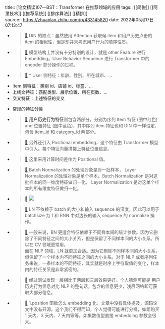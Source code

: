 title:: [论文精读]07—BST：Transformer 在推荐领域的应用
tags:: [[简悦]] [[阿里技术]]  [[推荐系统]]  [[排序算法]]  [[精排]]  
source:: https://zhuanlan.zhihu.com/p/433145820
date: 2022年05月17日 07:13:47


- > [📌](<http://localhost:7026/pdf/[论文精读]07—BST：Transformer 在推荐领域的应用#id=1652742827311>) DIN 的缺点：虽然使用 Attention 获取候 item 和用户历史点击的 item 的相似性，但是却并未考虑用户行为的顺序性质。
  

- > [📌](<http://localhost:7026/pdf/[论文精读]07—BST：Transformer 在推荐领域的应用#id=1652742885833>) 模型结构上并没有十分特别的设计，就是 other Feature 进行 Embedding。User Behavior Sequence 进行 Transformer 中的 encoder 部分操作的过程。
  

- > [📌](<http://localhost:7026/pdf/[论文精读]07—BST：Transformer 在推荐领域的应用#id=1652742923481>) *   User 侧特征：年龄、性别、所在城市、...
*   Item 侧特征：类别 id、店铺 id、标签、...
*   上线文特征：匹配类型、展示位置、所在页数、...
*   交叉特征：上述特征的交叉
  
  -  常规的特征分类

- > [📌](<http://localhost:7026/pdf/[论文精读]07—BST：Transformer 在推荐领域的应用#id=1652742989181>) **用户历史行为特征**则包含两部分，分别为序列 Item 特征 (图中红色) and 位置特征 (图中蓝色)，其中序列 item 特征也和 DIN 中一样设定，包含 item_id 和 category_id 两部分。
  

- > [📌](<http://localhost:7026/pdf/[论文精读]07—BST：Transformer 在推荐领域的应用#id=1652743019396>) 另外还引入 Positional embedding，这个特征由 Transformer 模型中引入。每个特征向量拼接上特征位置信息。
  

- > [📌](<http://localhost:7026/pdf/[论文精读]07—BST：Transformer 在推荐领域的应用#id=1652743182499>) 这里采用计算时间差作为 Positional 值。
  

- > [📌](<http://localhost:7026/pdf/[论文精读]07—BST：Transformer 在推荐领域的应用#id=1652743406731>) Batch Normalization 的处理对象是对一批样本， Layer Normalization 的处理对象是单个样本。Batch Normalization 是对这批样本的同一维度特征做归一化， Layer Normalization 是对这单个样本的所有维度特征做归一化。
  

- > [📌](<http://localhost:7026/pdf/[论文精读]07—BST：Transformer 在推荐领域的应用#id=1652743262180>) ![](https://pic4.zhimg.com/v2-5e02819da020fb24adb66ee002cd277f_r.jpg)
  

- > [📌](<http://localhost:7026/pdf/[论文精读]07—BST：Transformer 在推荐领域的应用#id=1652743422007>) LN 不依赖于 batch 的大小和输入 sequence 的深度，因此可以用于 batchsize 为 1 和 RNN 中对边长的输入 sequence 的 normalize 操作。
  

- > [📌](<http://localhost:7026/pdf/[论文精读]07—BST：Transformer 在推荐领域的应用#id=1652743469907>) 一般来说，BN 更适合特征依赖于不同样本间的统计参数。因为它删除了不同特征之间的大小关系，但是保留了不同样本间的大小关系。所以在 CV 领域更常用。  
而在 NLP 领域，LN 就更加合适。因为它删除不同样本间的大小关系，但保留了一个样本内不同特征之间的大小关系。对于 NLP 或者序列任务来说，一条样本的不同特征，其实就是时序上字符取值的变化，样本内的特征关系是非常紧密的。
  

- > [📌](<http://localhost:7026/pdf/[论文精读]07—BST：Transformer 在推荐领域的应用#id=1652743488587>) 经过测试发现一层相比于两层和三层效果更好。个人猜测可能是 用户历史行为信息对比 NLP 的整句话，包含的信息更少，浅层网络即可获取大部分信息。
  

- > [📌](<http://localhost:7026/pdf/[论文精读]07—BST：Transformer 在推荐领域的应用#id=1652743550336>) 1.position 函数怎么 embedding 化，文章中没有具体提及，源码论文中没有开源，这个我们不得而知，个人觉得可能进行分桶，如距购买 1 天内、3 天内、7 天内等等。如果数值型直接 embedding 参数会很大。
  

